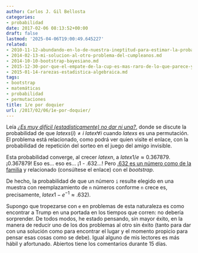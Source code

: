 ```yaml
---
author: Carlos J. Gil Bellosta
categories:
- probabilidad
date: 2017-02-06 08:13:52+00:00
draft: false
lastmod: '2025-04-06T19:00:49.645227'
related:
- 2010-11-12-abundando-en-lo-de-nuestra-ineptitud-para-estimar-la-probabilidad-condicionada.md
- 2014-02-13-mi-solucion-al-otro-problema-del-cumpleanos.md
- 2014-10-10-bootstrap-bayesiano.md
- 2015-12-30-por-que-el-empate-de-la-cup-es-mas-raro-de-lo-que-parece-y-de-lo-que-yo-mismo-digo.md
- 2015-01-14-rarezas-estadistica-algebraica.md
tags:
- bootstrap
- matemáticas
- probabilidad
- permutaciones
title: 1/e por doquier
url: /2017/02/06/1e-por-doquier/
---
```


Leía [_¿Es muy difícil (estadísticamente) no dar ni una?_](http://elpais.com/elpais/2017/01/18/el_aleph/1484694639_020312.html), donde se discute la probabilidad de que $latex s(i) \neq i$ $latex \forall i$ cuando $latex s$ es una permutación. El problema está relacionado, como podrá ver quien visite el enlace, con la probabilidad de repetición del sorteo en el juego del amigo invisible.

Esta probabilidad converge, al crecer $latex n$, a $latex 1/e \approx 0.367879$. ¡0.367879! Eso es... eso es... ¡1 - .632...! Pero [.632 es un número como de la familia](https://www.jstor.org/stable/2965703?seq=1#page_scan_tab_contents) y relacionado (consúltese el enlace) con el _bootstrap_.

De hecho, la probabilidad de que un número `i` resulte elegido en una muestra con reemplazamiento de `n` números conforme `n` crece es, precisamente, $latex 1 - e^{-1} \approx .632$).

Supongo que tropezarse con `e` en problemas de esta naturaleza es como encontrar a Trump en una portada en los tiempos que corren: no debería sorprender. De todos modos, he estado pensando, sin mayor éxito, en la manera de reducir uno de los dos problemas al otro sin éxito (tanto para dar con una solución como para encontrar el lugar y el momento propicio para pensar esas cosas como se debe). Igual alguno de mis lectores es más hábil y afortunado. Abiertos tiene los comentarios durante 15 días.